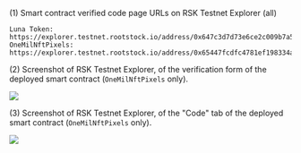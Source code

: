 (1)
Smart contract verified code page URLs on RSK Testnet Explorer (all)

```
Luna Token: https://explorer.testnet.rootstock.io/address/0x647c3d7d73e6ce2c009b7a512221a70e9693fb8e
OneMilNftPixels: https://explorer.testnet.rootstock.io/address/0x65447fcdfc4781ef198334a252f4e48f9cb1dc0c
```

(2)
Screenshot of RSK Testnet Explorer, of the verification form of the deployed smart contract (`OneMilNftPixels` only).

![](./screenshot-explorer-form.png)

(3)
Screenshot of RSK Testnet Explorer, of the "Code" tab of the deployed smart contract (`OneMilNftPixels` only).

![](./screenshot-explorer.png)
